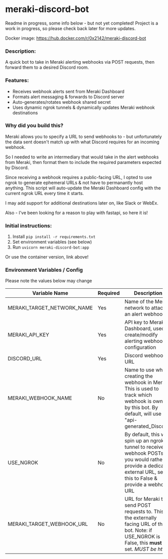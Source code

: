 # meraki-discord-bot

Readme in progress, some info below - but not yet completed! Project is a work in progress, so please check back later for more updates.

Docker image: https://hub.docker.com/r/0x2142/meraki-discord-bot

### Description:

A quick bot to take in Meraki alerting webhooks via POST requests, then forward them to a desired Discord room.

### Features:
 - Receives webhook alerts sent from Meraki Dashboard
 - Formats alert messaging & forwards to Discord server
 - Auto-generates/rotates webhook shared secret
 - Uses dynamic ngrok tunnels & dynamically updates Meraki webhook destinations

### Why did you build this? 

Meraki allows you to specify a URL to send webhooks to - but unfortunately the data sent doesn't match up with what Discord requires for an incoming webhook.

So I needed to write an intermediary that would take in the alert webhooks from Meraki, then format them to include the required parameters expected by Discord. 

Since receiving a webhook requires a public-facing URL, I opted to use ngrok to generate ephemeral URLs & not have to permanantly host anything. This script will auto-update the Meraki Dashboard config with the current ngrok URL every time it starts.

I may add support for additional destinations later on, like Slack or WebEx. 

Also - I've been looking for a reason to play with fastapi, so here it is!  


### Initial instructions:
 1. Install `pip install -r requirements.txt`
 2. Set environment variables (see below)
 3. Run `uvicorn meraki-discord-bot:app`

 Or use the container version, link above!

 ### Environment Variables / Config

 Please note the values below may change

 | Variable Name 	| Required 	| Description 	| Example 	|
|-	|-	|-	|-	|
| MERAKI_TARGET_NETWORK_NAME 	| Yes 	| Name of the Meraki network to attach an alert webhook. 	| Home Office 	|
| MERAKI_API_KEY 	| Yes 	| API key to Meraki Dashboard, used to create/modify alerting webhook configuration 	| 1dc01da6a2e1asdfio434aaasdfasdf 	|
| DISCORD_URL	| Yes 	| Discord webhook URL 	| https://discord.com/api/webhooks/bot_id/token 	|
| MERAKI_WEBHOOK_NAME 	| No 	| Name to use when creating the webhook in Meraki. This is used to track which webhook is owned by this bot. By default, will use "api-generated_Discord" 	| api-generated_Discord 	|
| USE_NGROK | No | By default, this will spin up an ngrok tunnel to receive webhook POSTs. If you would rather provide a dedicated external URL, set this to False & provide a webhook URL| True |
| MERAKI_TARGET_WEBHOOK_URL 	| No 	| URL for Meraki to send POST requests to. This is the externally facing URL of this bot.  Note: if USE_NGROK is False, this **must** be set. *MUST be https* 	| https://merakibot.local 	|